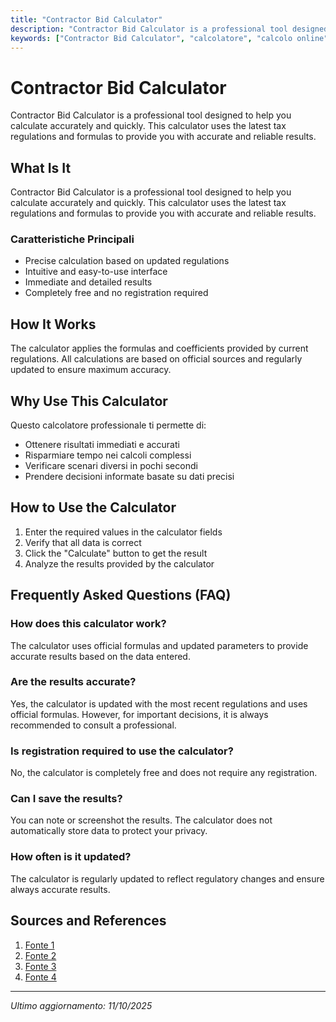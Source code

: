 ```yaml
---
title: "Contractor Bid Calculator"
description: "Contractor Bid Calculator is a professional tool designed to help you calculate accurately and quickly. This calculator uses the latest tax regulations and formulas to provide you with accurate and reliable results."
keywords: ["Contractor Bid Calculator", "calcolatore", "calcolo online"]
---
```


# Contractor Bid Calculator

Contractor Bid Calculator is a professional tool designed to help you calculate accurately and quickly. This calculator uses the latest tax regulations and formulas to provide you with accurate and reliable results.

## What Is It

Contractor Bid Calculator is a professional tool designed to help you calculate accurately and quickly. This calculator uses the latest tax regulations and formulas to provide you with accurate and reliable results.

### Caratteristiche Principali

- Precise calculation based on updated regulations
- Intuitive and easy-to-use interface
- Immediate and detailed results
- Completely free and no registration required

## How It Works

The calculator applies the formulas and coefficients provided by current regulations. All calculations are based on official sources and regularly updated to ensure maximum accuracy.

## Why Use This Calculator

Questo calcolatore professionale ti permette di:

- Ottenere risultati immediati e accurati
- Risparmiare tempo nei calcoli complessi
- Verificare scenari diversi in pochi secondi
- Prendere decisioni informate basate su dati precisi

## How to Use the Calculator

1. Enter the required values in the calculator fields
2. Verify that all data is correct
3. Click the "Calculate" button to get the result
4. Analyze the results provided by the calculator

## Frequently Asked Questions (FAQ)

### How does this calculator work?

The calculator uses official formulas and updated parameters to provide accurate results based on the data entered.

### Are the results accurate?

Yes, the calculator is updated with the most recent regulations and uses official formulas. However, for important decisions, it is always recommended to consult a professional.

### Is registration required to use the calculator?

No, the calculator is completely free and does not require any registration.

### Can I save the results?

You can note or screenshot the results. The calculator does not automatically store data to protect your privacy.

### How often is it updated?

The calculator is regularly updated to reflect regulatory changes and ensure always accurate results.

## Sources and References

1. [Fonte 1](https://buildbook.co/calculators/construction-costs-calculator)
2. [Fonte 2](https://bidcalculator.net/)
3. [Fonte 3](https://www.constructconnect.com/resources/bid-no-bid-calculator)
4. [Fonte 4](https://www.homewyse.com/services/)

---

*Ultimo aggiornamento: 11/10/2025*
